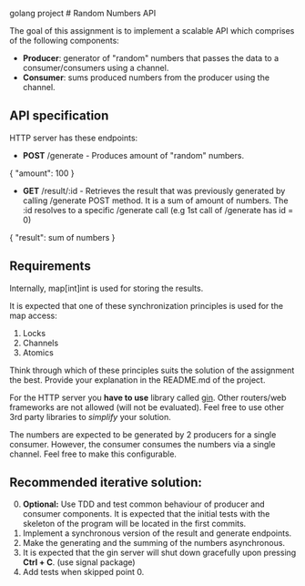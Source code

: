 golang project # Random Numbers API

The goal of this assignment is to implement a scalable API which comprises of the following components:

- **Producer**: generator of "random" numbers that passes the data to a consumer/consumers using a channel.
- **Consumer**: sums produced numbers from the producer using the channel.

## API specification

HTTP server has these endpoints:
- **POST** /generate - Produces amount of "random" numbers.
	
{
		"amount": 100
}

- **GET** /result/:id - Retrieves the result that was previously generated by calling /generate POST method. It is a sum of amount of numbers. The :id resolves to a specific /generate call (e.g 1st call of /generate has id = 0)
    
{
		"result": sum of numbers
}

## Requirements

Internally, map[int]int is used for storing the results.

It is expected that one of these synchronization principles is used for the map access:

1. Locks
2. Channels 
3. Atomics

Think through which of these principles suits the solution of the assignment the best. Provide your explanation in the README.md of the project.

For the HTTP server you **have to use** library called [gin](https://github.com/gin-gonic/gin). Other routers/web frameworks are not allowed (will not be evaluated).
Feel free to use other 3rd party libraries to _simplify_ your solution.

The numbers are expected to be generated by 2 producers for a single consumer. However, the consumer consumes the numbers via a single channel. Feel free to make this configurable.

## Recommended iterative solution:

0. **Optional:** Use TDD and test common behaviour of producer and consumer components. It is expected that the initial tests with the skeleton of the program will be located in the first commits.
1. Implement a synchronous version of the result and generate endpoints.
2. Make the generating and the summing of the numbers asynchronous.
3. It is expected that the gin server will shut down gracefully upon pressing **Ctrl + C**. (use signal package)
4. Add tests when skipped point 0.